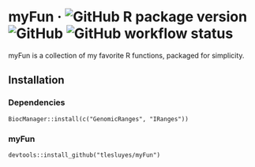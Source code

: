 # myFun &middot; ![GitHub R package version](https://img.shields.io/github/r-package/v/tlesluyes/myFun?color=blue) ![GitHub](https://img.shields.io/github/license/tlesluyes/myFun?label=License&color=blue) ![GitHub workflow status](https://img.shields.io/github/actions/workflow/status/tlesluyes/myFun/r.yml?logo=github&label=R%20CMD%20check)
myFun is a collection of my favorite R functions, packaged for simplicity.

## Installation

### Dependencies
`BiocManager::install(c("GenomicRanges", "IRanges"))`

### myFun
`devtools::install_github("tlesluyes/myFun")`
